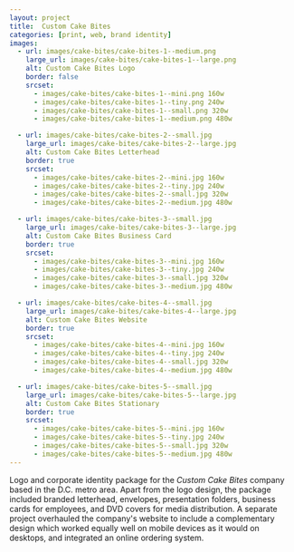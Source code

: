 ```yaml
---
layout: project
title:  Custom Cake Bites
categories: [print, web, brand identity]
images:
  - url: images/cake-bites/cake-bites-1--medium.png
    large_url: images/cake-bites/cake-bites-1--large.png
    alt: Custom Cake Bites Logo
    border: false
    srcset:
      - images/cake-bites/cake-bites-1--mini.png 160w
      - images/cake-bites/cake-bites-1--tiny.png 240w
      - images/cake-bites/cake-bites-1--small.png 320w
      - images/cake-bites/cake-bites-1--medium.png 480w

  - url: images/cake-bites/cake-bites-2--small.jpg
    large_url: images/cake-bites/cake-bites-2--large.jpg
    alt: Custom Cake Bites Letterhead
    border: true
    srcset:
      - images/cake-bites/cake-bites-2--mini.jpg 160w
      - images/cake-bites/cake-bites-2--tiny.jpg 240w
      - images/cake-bites/cake-bites-2--small.jpg 320w
      - images/cake-bites/cake-bites-2--medium.jpg 480w

  - url: images/cake-bites/cake-bites-3--small.jpg
    large_url: images/cake-bites/cake-bites-3--large.jpg
    alt: Custom Cake Bites Business Card
    border: true
    srcset:
      - images/cake-bites/cake-bites-3--mini.jpg 160w
      - images/cake-bites/cake-bites-3--tiny.jpg 240w
      - images/cake-bites/cake-bites-3--small.jpg 320w
      - images/cake-bites/cake-bites-3--medium.jpg 480w

  - url: images/cake-bites/cake-bites-4--small.jpg
    large_url: images/cake-bites/cake-bites-4--large.jpg
    alt: Custom Cake Bites Website
    border: true
    srcset:
      - images/cake-bites/cake-bites-4--mini.jpg 160w
      - images/cake-bites/cake-bites-4--tiny.jpg 240w
      - images/cake-bites/cake-bites-4--small.jpg 320w
      - images/cake-bites/cake-bites-4--medium.jpg 480w

  - url: images/cake-bites/cake-bites-5--small.jpg
    large_url: images/cake-bites/cake-bites-5--large.jpg
    alt: Custom Cake Bites Stationary
    border: true
    srcset:
      - images/cake-bites/cake-bites-5--mini.jpg 160w
      - images/cake-bites/cake-bites-5--tiny.jpg 240w
      - images/cake-bites/cake-bites-5--small.jpg 320w
      - images/cake-bites/cake-bites-5--medium.jpg 480w
---
```


Logo and corporate identity package for the _Custom Cake Bites_ company based in the D.C. metro area. Apart from the logo design, the package included branded letterhead, envelopes, presentation folders, business cards for employees, and DVD covers for media distribution. A separate project overhauled the company's website to include a complementary design which worked equally well on mobile devices as it would on desktops, and integrated an online ordering system.
